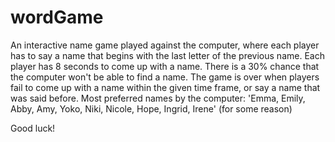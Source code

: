 # wordGame
An interactive name game played against the computer, where each player has to say a name that begins with the last letter of the previous name.
Each player has 8 seconds to come up with a name. 
There is a 30% chance that the computer won't be able to find a name.
The game is over when players fail to come up with a name within the given time frame, or say a name that was said before.
Most preferred names by the computer: 'Emma, Emily, Abby, Amy, Yoko, Niki, Nicole, Hope, Ingrid, Irene' (for some reason)

Good luck!
